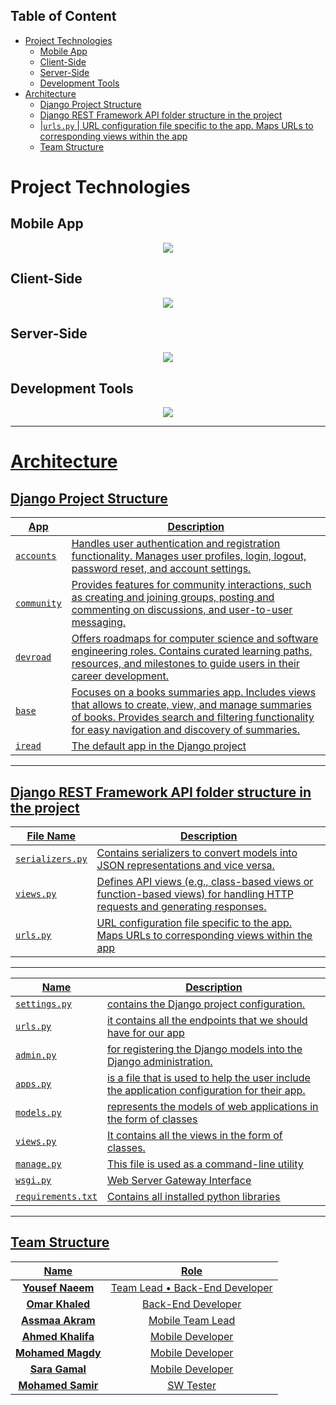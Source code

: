 ## Table of Content
- [Project Technologies](#project-technologies)
  - [Mobile App](#mobile-app)
  - [Client-Side](#client-side)
  - [Server-Side](#server-side)
  - [Development Tools](#development-tools)
- [Architecture](#architecture)
  - [Django Project Structure](#django-project-structure)
  - [ Django REST Framework API folder structure in the project](#-django-rest-framework-api-folder-structure-in-the-project)
  - [|``urls.py`` | URL configuration file specific to the app. Maps URLs to corresponding views within the app](#urlspy--url-configuration-file-specific-to-the-app-maps-urls-to-corresponding-views-within-the-app)
  - [Team Structure](#team-structure)


# Project Technologies 

## Mobile App
<p align="center">
  <a href="https://skillicons.dev">
    <img src="https://skillicons.dev/icons?i=dart,flutter" />
  </a>
</p>

## Client-Side
<p align="center">
  <a href="https://skillicons.dev">
    <img src="https://skillicons.dev/icons?i=html,css,javascript,bootstrap,jquery" />
  </a>
</p>

## Server-Side
<p align="center">
  <a href="https://skillicons.dev">
    <img src="https://skillicons.dev/icons?i=firebase,firestore,python,django,postgres,sqlite" />
  </a>
</p>

## Development Tools
<p align="center">
  <a href="https://skillicons.dev">
    <img src="https://skillicons.dev/icons?i=postman,vscode,androidstudio,git,github" />
  </a>
</p>


---

# <u>Architecture 

## <u>Django Project Structure


| App | Description |
| ----- | --- |
| ``accounts`` | Handles user authentication and registration functionality. Manages user profiles, login, logout, password reset, and account settings. |
| ``community`` | Provides features for community interactions, such as creating and joining groups, posting and commenting on discussions, and user-to-user messaging. |
| ``devroad`` | Offers roadmaps for computer science and software engineering roles. Contains curated learning paths, resources, and milestones to guide users in their career development. |
| ``base`` | Focuses on a books summaries app. Includes views that allows to create, view, and manage summaries of books. Provides search and filtering functionality for easy navigation and discovery of summaries. |
| ``iread`` | The default app in the Django project |

---

## <u> Django REST Framework API folder structure in the project

| File Name | Description |
| --- | --- |
|``serializers.py`` | Contains serializers to convert models into JSON representations and vice versa. |
|``views.py`` | Defines API views (e.g., class-based views or function-based views) for handling HTTP requests and generating responses. |
|``urls.py`` | URL configuration file specific to the app. Maps URLs to corresponding views within the app
---

| Name | Description |
| ------- | ------------ |
| ``settings.py``         | contains the Django project configuration.                                                            |
| ``urls.py``                  | it contains all the endpoints that we should have for our app                            |
| ``admin.py``      | for registering the Django models into the Django administration. 
| ``apps.py``              | is a file that is used to help the user include the application configuration for their app.  
| ``models.py``      | represents the models of web applications in the form of classes                     
| ``views.py``           | It contains all the views in the form of classes.  |
| ``manage.py``         | This file is used as a command-line utility                                                  |
| ``wsgi.py``        | Web Server Gateway Interface 
| ``requirements.txt``             | Contains all installed python libraries

---

## Team Structure

| Name | Role
| :----: | :-----------------------------------------------:
| **Yousef Naeem** | Team Lead • Back-End Developer   | Server-Side                                                     
| **Omar Khaled** | Back-End Developer   
| **Assmaa Akram** | Mobile Team Lead
| **Ahmed Khalifa** | Mobile Developer
| **Mohamed Magdy** | Mobile Developer
| **Sara Gamal** | Mobile Developer                                           
| **Mohamed Samir** | SW Tester
